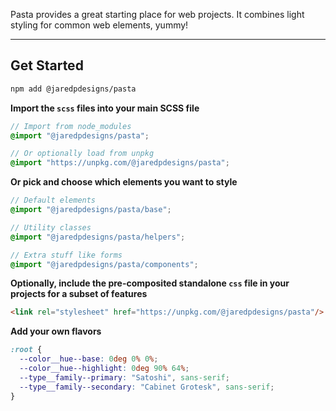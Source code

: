 <section class="preamble border__bottom color__bg--highlight--light color__border--highlight--semi flow__grid oomph__v--l padding__bottom--l padding__top--l"><p>Pasta provides a great starting place for web projects. It combines light styling for common web elements, yummy!</p></section>

---

## Get Started

```bash
npm add @jaredpdesigns/pasta
```

**Import the `scss` files into your main SCSS file**

```scss
// Import from node_modules
@import "@jaredpdesigns/pasta";

// Or optionally load from unpkg
@import "https://unpkg.com/@jaredpdesigns/pasta";

```

**Or pick and choose which elements you want to style**

```scss
// Default elements
@import "@jaredpdesigns/pasta/base";

// Utility classes
@import "@jaredpdesigns/pasta/helpers";

// Extra stuff like forms
@import "@jaredpdesigns/pasta/components";
```

**Optionally, include the pre-composited standalone `css` file in your projects for a subset of features**

```html
<link rel="stylesheet" href="https://unpkg.com/@jaredpdesigns/pasta"/>
```

**Add your own flavors**

```css
:root {
  --color__hue--base: 0deg 0% 0%;
  --color__hue--highlight: 0deg 90% 64%;
  --type__family--primary: "Satoshi", sans-serif;
  --type__family--secondary: "Cabinet Grotesk", sans-serif;
}
```
